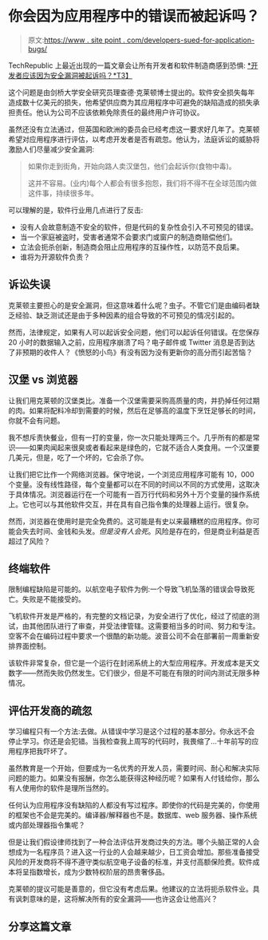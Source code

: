 # 你会因为应用程序中的错误而被起诉吗？

> 原文:[https://www . site point . com/developers-sued-for-application-bugs/](https://www.sitepoint.com/developers-sued-for-application-bugs/)

TechRepublic 上最近出现的一篇文章会让所有开发者和软件制造商感到恐惧: [*开发者应该因为安全漏洞被起诉吗？*T3】](http://www.techrepublic.com/blog/european-technology/should-developers-be-sued-for-security-holes/1109)

这个问题是由剑桥大学安全研究员理查德·克莱顿博士提出的。软件安全损失每年造成数十亿美元的损失，他希望供应商为其应用程序中可避免的缺陷造成的损失承担责任。他认为公司不应该依赖免除责任的最终用户许可协议。

虽然还没有立法通过，但英国和欧洲的委员会已经考虑这一要求好几年了。克莱顿希望对应用程序进行评估，以考虑开发者是否有疏忽。他认为，法庭诉讼的威胁将激励人们尽量减少安全漏洞:

> 如果你走到街角，开始向路人卖汉堡包，他们会起诉你(食物中毒)。
> 
> 这并不容易。(业内)每个人都会有很多抱怨，我们将不得不在全球范围内做这件事，持续很多年。

可以理解的是，软件行业用几点进行了反击:

*   没有人会故意制造不安全的软件，但是代码的复杂性会引入不可预见的错误。
*   当一个家庭被盗时，受害者通常不会要求门或窗户的制造商赔偿他们。
*   立法会扼杀创新，制造商会阻止应用程序的互操作性，以防范不良后果。
*   谁将为开源软件负责？

## 诉讼失误

克莱顿主要担心的是安全漏洞，但这意味着什么呢？虫子。不管它们是由编码者缺乏经验、缺乏测试还是由于多种因素的组合导致的不可预见的情况引起的。

然而，法律规定，如果有人可以起诉安全问题，他们可以起诉任何错误。在您保存 20 小时的数据输入之前，应用程序崩溃了吗？电子邮件或 Twitter 消息是否到达了非预期的收件人？《愤怒的小鸟》有没有因为没有更新你的高分而引起苦恼？

## 汉堡 vs 浏览器

让我们用克莱顿的汉堡类比。准备一个汉堡需要采购高质量的肉，并扔掉任何过期的肉。如果将配料冷却到需要的时候，然后在足够高的温度下烹饪足够长的时间，你就不会有问题。

我不想斥责快餐业，但有一打的变量，你一次只能处理两三个。几乎所有的都是常识——如果肉闻起来很臭或者看起来是绿色的，它就不适合人类食用。一个汉堡要几美元，但是，吃了一个坏的，它会杀了你。

让我们把它比作一个网络浏览器。保守地说，一个浏览应用程序可能有 10，000 个变量。没有线性路径，每个变量都可以在不同的时间以不同的方式使用，这取决于具体情况。浏览器运行在一个可能有一百万行代码和另外十万个变量的操作系统上。它也可以与其他软件交互，并在具有自己指令集的处理器上运行。很复杂。

然而，浏览器在使用时是完全免费的。这可能是有史以来最糟糕的应用程序。你可能会失去时间、金钱和头发。*但是没有人会死*。风险是存在的，但是商业利益是否超过了风险？

## 终端软件

限制编程缺陷是可能的。以航空电子软件为例:一个导致飞机坠落的错误会导致死亡。失败是不能接受的。

飞机软件开发是严格的，有完整的文档记录，为安全进行了优化，经过了彻底的测试，由其他团队进行了审查，并受法律管辖。这需要相当多的时间、努力和专注。空客不会在编码过程中要求一个很酷的新功能。波音公司不会在部署前一周重新安排界面控制。

该软件非常复杂，但它是一个运行在封闭系统上的大型应用程序。开发成本是天文数字——然而失败仍然发生。它们很少，但是不可能在有限的时间内测试无限多种情况。

## 评估开发商的疏忽

学习编程只有一个方法:去做。从错误中学习是这个过程的基本部分。你永远不会停止学习。你还是会犯错。当我检查我上周写的代码时，我畏缩了…十年前写的应用程序把我吓坏了。

虽然教育是一个开始，但要成为一名优秀的开发人员，需要时间、耐心和解决实际问题的能力。如果没有报酬，你怎么能获得这种经历呢？如果有人付钱给你，那么有人使用你的软件是理所当然的。

任何认为应用程序没有缺陷的人都没有写过程序。即使你的代码是完美的，你使用的框架也不会是完美的。编译器/解释器也不是。数据库、web 服务器、操作系统或内部处理器指令集呢？

但是让我们假设律师找到了一种合法评估开发商过失的方法。哪个头脑正常的人会想成为一名程序员？进入这一行业的人会越来越少，日工资会增加。那些准备接受风险的开发商将不得不遵守类似航空电子设备的标准，并支付高额保险费。软件成本将呈指数增长，成为少数特权阶层的昂贵奢侈品。

克莱顿的提议可能是善意的，但它没有考虑后果。他建议的立法将扼杀软件业。具有讽刺意味的是，这将解决所有的安全漏洞——也许这会让他高兴？

## 分享这篇文章